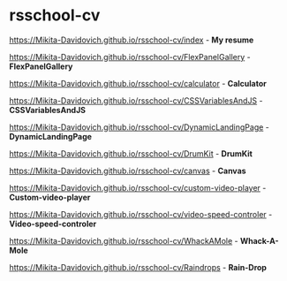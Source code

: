 # rsschool-cv
https://Mikita-Davidovich.github.io/rsschool-cv/index -  **My resume**

https://Mikita-Davidovich.github.io/rsschool-cv/FlexPanelGallery -  **FlexPanelGallery**

https://Mikita-Davidovich.github.io/rsschool-cv/calculator - **Calculator**

https://Mikita-Davidovich.github.io/rsschool-cv/CSSVariablesAndJS - **CSSVariablesAndJS**

https://Mikita-Davidovich.github.io/rsschool-cv/DynamicLandingPage - **DynamicLandingPage**

https://Mikita-Davidovich.github.io/rsschool-cv/DrumKit - **DrumKit**

https://Mikita-Davidovich.github.io/rsschool-cv/canvas - **Canvas**

https://Mikita-Davidovich.github.io/rsschool-cv/custom-video-player - **Custom-video-player**

https://Mikita-Davidovich.github.io/rsschool-cv/video-speed-controler - **Video-speed-controler**

https://Mikita-Davidovich.github.io/rsschool-cv/WhackAMole - **Whack-A-Mole**

https://Mikita-Davidovich.github.io/rsschool-cv/Raindrops - **Rain-Drop**

